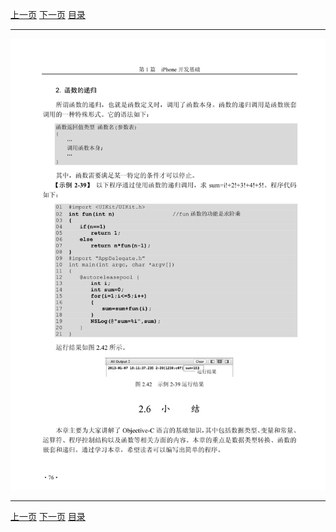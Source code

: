 [上一页](088.md) [下一页](090.md) [目录](../README.md)

***

![089](../images/089.png)

***

[上一页](088.md) [下一页](090.md) [目录](../README.md)